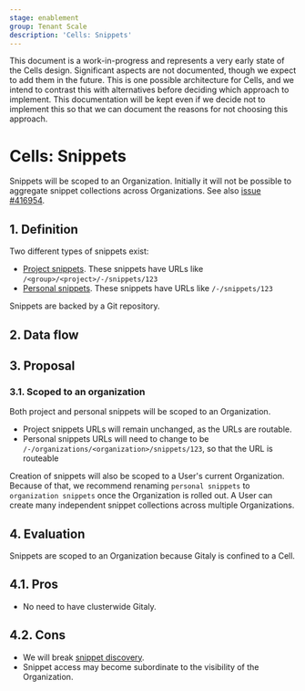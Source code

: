 ```yaml
---
stage: enablement
group: Tenant Scale
description: 'Cells: Snippets'
---
```


<!-- vale gitlab.FutureTense = NO -->

This document is a work-in-progress and represents a very early state of the
Cells design. Significant aspects are not documented, though we expect to add
them in the future. This is one possible architecture for Cells, and we intend to
contrast this with alternatives before deciding which approach to implement.
This documentation will be kept even if we decide not to implement this so that
we can document the reasons for not choosing this approach.

# Cells: Snippets

Snippets will be scoped to an Organization. Initially it will not be possible to aggregate snippet collections across Organizations. See also [issue #416954](https://gitlab.com/gitlab-org/gitlab/-/issues/416954).

## 1. Definition

Two different types of snippets exist:

- [Project snippets](../../../../api/project_snippets.md). These snippets have URLs
  like `/<group>/<project>/-/snippets/123`
- [Personal snippets](../../../../user/snippets.md). These snippets have URLs like
  `/-/snippets/123`

Snippets are backed by a Git repository.

## 2. Data flow

## 3. Proposal

### 3.1. Scoped to an organization

Both project and personal snippets will be scoped to an Organization.

- Project snippets URLs will remain unchanged, as the URLs are routable.
- Personal snippets URLs will need to change to be `/-/organizations/<organization>/snippets/123`,
  so that the URL is routeable

Creation of snippets will also be scoped to a User's current Organization. Because of that, we recommend renaming `personal snippets` to `organization snippets` once the Organization is rolled out. A User can create many independent snippet collections across multiple Organizations.

## 4. Evaluation

Snippets are scoped to an Organization because Gitaly is confined to a Cell.

## 4.1. Pros

- No need to have clusterwide Gitaly.

## 4.2. Cons

- We will break [snippet discovery](/ee/user/snippets.md#discover-snippets).
- Snippet access may become subordinate to the visibility of the Organization.
